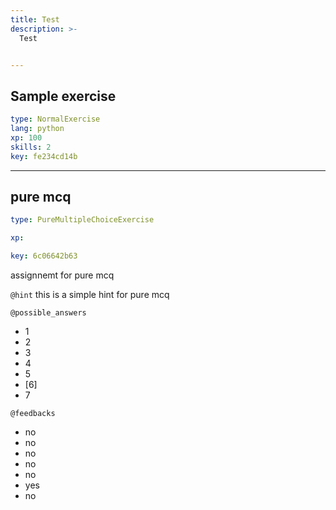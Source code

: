 ```yaml
---
title: Test
description: >-
  Test


---
```

## Sample exercise

```yaml
type: NormalExercise
lang: python
xp: 100
skills: 2
key: fe234cd14b
```














---
## pure mcq

```yaml
type: PureMultipleChoiceExercise

xp: 

key: 6c06642b63
```

assignnemt for pure mcq


`@hint`
this is a simple hint for pure mcq





`@possible_answers`
- 1
- 2
- 3
- 4
- 5
- [6]
- 7

`@feedbacks`
- no
- no
- no
- no
- no
- yes
- no



